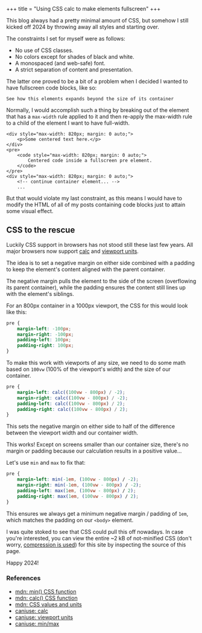 +++
title = "Using CSS calc to make elements fullscreen"
+++

This blog always had a pretty minimal amount of CSS, but somehow I still kicked off 2024 by throwing away all styles and starting over.

The constraints I set for myself were as follows:

- No use of CSS classes.
- No colors except for shades of black and white.
- A monospaced (and web-safe) font.
- A strict separation of content and presentation.

The latter one proved to be a bit of a problem when I decided I wanted to have fullscreen code blocks, like so:

<pre style="margin-left: min(-1em, (100vw - 72ch) / -2);
    margin-right: min(-1em, (100vw - 72ch) / -2);
    padding-left: max(1em, (100vw - 72ch) / 2);
    padding-right: max(1em, (100vw - 72ch) / 2);"><code>See how this elements expands beyond the size of its container</code></pre>

Normally, I would accomplish such a thing by breaking out of the element that has a `max-width` rule applied to it and then re-apply the max-width rule to a child of the element I want to have full-width.

```
<div style="max-width: 820px; margin: 0 auto;">
    <p>Some centered text here.</p>
</div>
<pre>
    <code style="max-width: 820px; margin: 0 auto;">
        Centered code inside a fullscreen pre element.
    </code>
</pre>
<div style="max-width: 820px; margin: 0 auto;">
    <!-- continue container element... -->
    ...
```

But that would violate my last constraint, as this means I would have to modify the HTML of all of my posts containing code blocks just to attain some visual effect.

## CSS to the rescue

Luckily CSS support in browsers has not stood still these last few years. All major browsers now support [calc](https://developer.mozilla.org/en-US/docs/Web/CSS/calc) and [viewport units](https://developer.mozilla.org/en-US/docs/Learn/CSS/Building_blocks/Values_and_units#relative_length_units).

The idea is to set a negative margin on either side combined with a padding to keep the element's content aligned with the parent container.

The negative margin pulls the element to the side of the screen (overflowing its parent container), while the padding ensures the content still lines up with the element's siblings.

For an 800px container in a 1000px viewport, the CSS for this would look like this:

```css
pre {
    margin-left: -100px;
    margin-right: -100px;
    padding-left: 100px;
    padding-right: 100px;
}
```

To make this work with viewports of any size, we need to do some math based on `100vw` (100% of the viewport's width) and the size of our container.

```css
pre {
    margin-left: calc((100vw - 800px) / -2);
    margin-right: calc((100vw - 800px) / -2);
    padding-left: calc((100vw - 800px) / 2);
    padding-right: calc((100vw - 800px) / 2);
}
```

This sets the negative margin on either side to half of the difference between the viewport width and our container width.

This works! Except on screens smaller than our container size, there's no margin or padding because our calculation results in a positive value...

Let's use `min` and `max` to fix that:

```css
pre {
    margin-left: min(-1em, (100vw - 800px) / -2);
    margin-right: min(-1em, (100vw - 800px) / -2);
    padding-left: max(1em, (100vw - 800px) / 2);
    padding-right: max(1em, (100vw - 800px) / 2);
}
```

This ensures we always get a minimum negative margin / padding of `1em`, which matches the padding on our `<body>` element.

I was quite stoked to see that CSS could pull this off nowadays. In case you're interested, you can view the entire ~2 kB of not-minified CSS (don't worry, [compression is used](https://www.dannyvankooten.com/blog/2023/top-websites-not-using-compression/)) for this site by inspecting the source of this page.

Happy 2024!


### References

- [mdn: min() CSS function](https://developer.mozilla.org/en-US/docs/Web/CSS/min)
- [mdn: calc() CSS function](https://developer.mozilla.org/en-US/docs/Web/CSS/calc)
- [mdn: CSS values and units](https://developer.mozilla.org/en-US/docs/Learn/CSS/Building_blocks/Values_and_units)
- [caniuse: calc](https://caniuse.com/calc)
- [caniuse: viewport units](https://caniuse.com/viewport-units)
- [caniuse: min/max](https://caniuse.com/minmaxwh)
